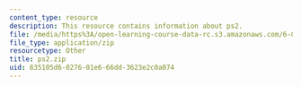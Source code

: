 ```yaml
---
content_type: resource
description: This resource contains information about ps2.
file: /media/https%3A/open-learning-course-data-rc.s3.amazonaws.com/6-006-introduction-to-algorithms-fall-2011/835105d6027601e666dd3623e2c0a074_ps2.zip
file_type: application/zip
resourcetype: Other
title: ps2.zip
uid: 835105d6-0276-01e6-66dd-3623e2c0a074
---
```

